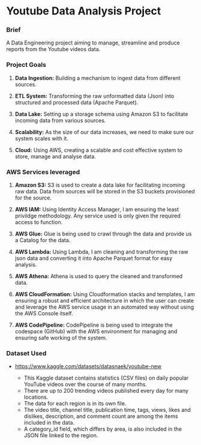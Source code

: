 # Youtube Data Analysis Project

### Brief

A Data Engineering project aiming to manage, streamline and produce reports from the Youtube videos data.

### Project Goals
1. **Data Ingestion:** Building a mechanism to ingest data from different sources.

2. **ETL System:** Transforming the raw unformatted data (Json) into structured and processed data (Apache Parquet).

3. **Data Lake:** Setting up a storage schema using Amazon S3 to facilitate incoming data from various sources.

4. **Scalability:** As the size of our data increases, we need to make sure our system scales with it.

5. **Cloud:** Using AWS, creating a scalable and cost effective system to store, manage and analyse data.

### AWS Services leveraged
1. **Amazon S3:** S3 is used to create a data lake for facilitating incoming raw data. Data from sources will be stored in the S3 buckets provisioned for the source.

2. **AWS IAM:** Using Identity Access Manager, I am ensuring the least privildge methodology. Any service used is only given the required access to function.

3. **AWS Glue:** Glue is being used to crawl through the data and provide us a Catalog for the data.

4. **AWS Lambda:** Using Lambda, I am cleaning and transforming the raw json data and converting it into Apache Parquet format for easy analysis.

5. **AWS Athena:** Athena is used to query the cleaned and transformed data.

6. **AWS CloudFormation:** Using Cloudformation stacks and templates, I am ensuring a robust and efficient architecture in which the user can create and leverage the AWS service usage in an automated way without using the AWS Console itself.

7. **AWS CodePipeline:** CodePipeline is being used to integrate the codespace (GitHub) with the AWS environment for managing and ensuring safe working of the system.

### Dataset Used
 - https://www.kaggle.com/datasets/datasnaek/youtube-new
 
   - This Kaggle dataset contains statistics (CSV files) on daily popular YouTube videos over the course of many months.
   - There are up to 200 trending videos published every day for many locations.
   - The data for each region is in its own file.
   - The video title, channel title, publication time, tags, views, likes and dislikes, description, and comment count are among the items included in the data.
   - A category_id field, which differs by area, is also included in the JSON file linked to the region.
